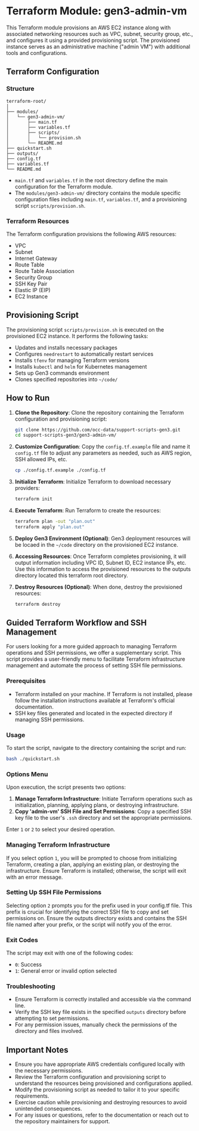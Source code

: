 # Terraform Module: gen3-admin-vm

This Terraform module provisions an AWS EC2 instance along with associated networking resources such as VPC, subnet, security group, etc., and configures it using a provided provisioning script. The provisioned instance serves as an administrative machine ("admin VM") with additional tools and configurations.

## Terraform Configuration

### Structure

```
terraform-root/
│
├── modules/
│   └── gen3-admin-vm/
│       ├── main.tf
│       ├── variables.tf
│       ├── scripts/
│       │   └── provision.sh
│       └── README.md
├── quickstart.sh
├── outputs/
├── config.tf
├── variables.tf
└── README.md
```

- `main.tf` and `variables.tf` in the root directory define the main configuration for the Terraform module.
- The `modules/gen3-admin-vm/` directory contains the module specific configuration files including `main.tf`, `variables.tf`, and a provisioning script `scripts/provision.sh`.

### Terraform Resources

The Terraform configuration provisions the following AWS resources:

- VPC
- Subnet
- Internet Gateway
- Route Table
- Route Table Association
- Security Group
- SSH Key Pair
- Elastic IP (EIP)
- EC2 Instance

## Provisioning Script

The provisioning script `scripts/provision.sh` is executed on the provisioned EC2 instance. It performs the following tasks:

- Updates and installs necessary packages
- Configures `needrestart` to automatically restart services
- Installs `tfenv` for managing Terraform versions
- Installs `kubectl` and `helm` for Kubernetes management
- Sets up Gen3 commands environment
- Clones specified repositories into `~/code/`

## How to Run

1. **Clone the Repository**: Clone the repository containing the Terraform configuration and provisioning script:

    ```bash
    git clone https://github.com/occ-data/support-scripts-gen3.git
    cd support-scripts-gen3/gen3-admin-vm/
    ```

2. **Customize Configuration**: Copy the `config.tf.example` file and name it `config.tf` file to adjust any parameters as needed, such as AWS region, SSH allowed IPs, etc.

    ```bash
    cp ./config.tf.example ./config.tf
    ```

3. **Initialize Terraform**: Initialize Terraform to download necessary providers:

    ```bash
    terraform init
    ```

4. **Execute Terraform**: Run Terraform to create the resources:

    ```bash
    terraform plan -out "plan.out"
    terraform apply "plan.out"
    ```

5. **Deploy Gen3 Environment (Optional)**: Gen3 deployment resources will be locaed in the `~/code` directory on the provisioned EC2 instance.

6. **Accessing Resources**: Once Terraform completes provisioning, it will output information including VPC ID, Subnet ID, EC2 instance IPs, etc. Use this information to access the provisioned resources to the outputs directory located this terraform root directory.

7. **Destroy Resources (Optional)**: When done, destroy the provisioned resources:

    ```bash
    terraform destroy
    ```

## Guided Terraform Workflow and SSH Management

For users looking for a more guided approach to managing Terraform operations and SSH permissions, we offer a supplementary script. This script provides a user-friendly menu to facilitate Terraform infrastructure management and automate the process of setting SSH file permissions.

### Prerequisites
- Terraform installed on your machine. If Terraform is not installed, please follow the installation instructions available at Terraform's official documentation.
- SSH key files generated and located in the expected directory if managing SSH permissions.

### Usage
To start the script, navigate to the directory containing the script and run:

```bash
bash ./quickstart.sh
```

### Options Menu

Upon execution, the script presents two options:

1. **Manage Terraform Infrastructure**: Initiate Terraform operations such as initialization, planning, applying plans, or destroying infrastructure.
2. **Copy 'admin-vm' SSH File and Set Permissions**: Copy a specified SSH key file to the user's `.ssh` directory and set the appropriate permissions.

Enter `1` or `2` to select your desired operation.

### Managing Terraform Infrastructure
If you select option `1`, you will be prompted to choose from initializing Terraform, creating a plan, applying an existing plan, or destroying the infrastructure. Ensure Terraform is installed; otherwise, the script will exit with an error message.

### Setting Up SSH File Permissions
Selecting option `2` prompts you for the prefix used in your config.tf file. This prefix is crucial for identifying the correct SSH file to copy and set permissions on. Ensure the outputs directory exists and contains the SSH file named after your prefix, or the script will notify you of the error.

### Exit Codes

The script may exit with one of the following codes:

- `0`: Success
- `1`: General error or invalid option selected

### Troubleshooting

- Ensure Terraform is correctly installed and accessible via the command line.
- Verify the SSH key file exists in the specified `outputs` directory before attempting to set permissions.
- For any permission issues, manually check the permissions of the directory and files involved.

## Important Notes

- Ensure you have appropriate AWS credentials configured locally with the necessary permissions.
- Review the Terraform configuration and provisioning script to understand the resources being provisioned and configurations applied.
- Modify the provisioning script as needed to tailor it to your specific requirements.
- Exercise caution while provisioning and destroying resources to avoid unintended consequences.
- For any issues or questions, refer to the documentation or reach out to the repository maintainers for support.
